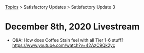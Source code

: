 [Topics](../../topics.md) > Satisfactory Updates > Satisfactory Update 3

# December 8th, 2020 Livestream
* Q&A: How does Coffee Stain feel with all Tier 1-6 stuff? https://www.youtube.com/watch?v=42AzC9Qk2yc
